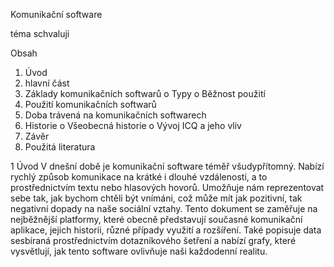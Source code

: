 Komunikační software

téma schvaluji

Obsah
1.	Úvod
2.	hlavní část
  1.	Základy komunikačních softwarů
    o	Typy
    o	Běžnost použití
  2.	Použití komunikačních softwarů
  3.	Doba trávená na komunikačních softwarech
  4.	Historie
    o	Všeobecná historie
    o	Vývoj ICQ a jeho vliv
3.	Závěr
4.	Použitá literatura

1	Úvod
V dnešní době je komunikační software téměř všudypřítomný. Nabízí rychlý způsob komunikace na krátké i dlouhé vzdálenosti, a to prostřednictvím textu nebo hlasových hovorů.
Umožňuje nám reprezentovat sebe tak, jak bychom chtěli být vnímáni, což může mít jak pozitivní, tak negativní dopady na naše sociální vztahy.
Tento dokument se zaměřuje na nejběžnější platformy, které obecně představují současné komunikační aplikace, jejich historii, různé případy využití a rozšíření.
Také popisuje data sesbíraná prostřednictvím dotazníkového šetření a nabízí grafy, které vysvětlují, jak tento software ovlivňuje naši každodenní realitu.
